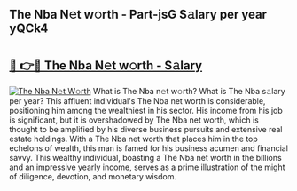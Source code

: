 ## The Nba N𝚎t w𝚘rth - Part-jsG S𝚊lary per year yQCk4

# <h2><a href="http://gc56yv6.nevu.top/?p=The+Nba">🔗 👉🔴 The Nba N𝚎t w𝚘rth - S𝚊lary</a></h2>

[![The Nba N𝚎t W𝚘rth](https://i.imgur.com/Oavwk0R.jpeg)](http://gc56yv6.nevu.top/?p=The+Nba)
What is The Nba n𝚎t w𝚘rth? What is The Nba s𝚊lary per year?
This affluent individual's The Nba net worth is considerable, positioning him among the wealthiest in his sector. His income from his job is significant, but it is overshadowed by The Nba net worth, which is thought to be amplified by his diverse business pursuits and extensive real estate holdings. With a The Nba net worth that places him in the top echelons of wealth, this man is famed for his business acumen and financial savvy. This wealthy individual, boasting a The Nba net worth in the billions and an impressive yearly income, serves as a prime illustration of the might of diligence, devotion, and monetary wisdom.
